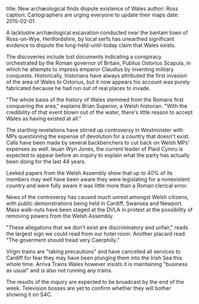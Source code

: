 title: New archæological finds dispute existence of Wales
author: Ross
caption: Cartographers are urging everyone to update their maps
date: 2015-02-01

<p>
A lacklustre archæological excavation conducted near the bantam town
of Ross-on-Wye, Hertfordshire, by local serfs has unearthed significant
evidence to dispute the long-held-until-today claim that Wales exists.
</p>

<p>
The discoveries include lost documents indicating a conspiracy orchestrated
by the Roman governor of Britain, Publius Ostorius Scapula, in which he
attempts to impress emperor Claudius by inventing military conquests. Historically,
historians have always attributed the first invasion of the area of Wales to Ostorius,
but it now appears his account was purely fabricated because he had run out of real
places to invade.
</p>
<p>
"The whole basis of the history of Wales stemmed from the Romans first conquering the
area," explains Brian Superior, a Welsh historian. "With the credibility of that
event blown out of the water, there's little reason to accept Wales as having existed
at all."
</p>
<p>
The startling revelations have stirred up controversy in Westminster with MPs
questioning the expense of devolution for a country that doesn't exist. Calls have been
made by several backbenchers to cut back on Welsh MPs' expenses as well. Ieuan Wyn Jones,
the current leader of Plaid Cymru is expected to appear before an inquiry
to explain what the party has actually been doing for the last 44 years.
</p>
<p>
Leeked papers from the Welsh Assembly show that up to 40% of its members may well
have been aware they were legislating for a nonexistent country and were
fully aware it was little more than a Roman clerical error.
</p>
<p>
News of the controversy has caused much unrest amongst Welsh citizens, with
public demonstrations being held in Cardiff, Swansea and Newport. Mass walk-outs
have been staged at the DVLA in protest at the possibility of removing powers
from the Welsh Assembly.
</p>
<p>
"These allegations that we don't exist are discriminatory and unfair," reads the
largest sign we could read from our hotel room. Another placard read: "The
goverment should tread very Caerphilly."
</p>
<p>
Virgin trains are "taking precautions" and have cancelled all services to Cardiff
for fear they may have been plunging them into the Irish Sea this whole time. Arriva
Trains Wales however insists it is maintaining "business as usual" and is also not
running any trains.
</p>
<p>
The results of the inquiry are expected to be broadcast by the end of the week.
Television bosses are yet to confirm whether they will bother showing it on S4C.
</p>
